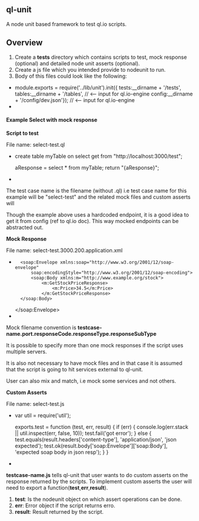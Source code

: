 ## ql-unit

A node unit based framework to test ql.io scripts. 

## Overview
1. Create a **tests** directory which contains scripts to test, mock response (optional) and detailed node unit asserts (optional).
2. Create a js file which you intended provide to nodeunit to run.
3. Body of this files could look like the following:

*
	module.exports = require('../lib/unit').init({
		tests:__dirname + '/tests',
		tables:__dirname + '/tables',            // <-- input for ql.io-engine
		config:__dirname + '/config/dev.json'}); // <-- input for ql.io-engine
*

 
#### Example Select with mock response

**Script to test**

File name: select-test.ql

*
	create table myTable
  		on select get from "http://localhost:3000/test";

	aResponse = select * from myTable;
	return "{aResponse}";
*

The test case name is the filename (without .ql) i.e test case name for this example will be "select-test" and the related mock files and custom asserts will

Though the example above uses a hardcoded endpoint, it is a good idea to get it from config (ref to ql.io doc). This way mocked endpoints can be abstracted out.

**Mock Response**

File name: select-test.3000.200.application.xml

*
	<?xml version="1.0"?> 
		<soap:Envelope xmlns:soap="http://www.w3.org/2001/12/soap-envelope"
    		soap:encodingStyle="http://www.w3.org/2001/12/soap-encoding">
    		<soap:Body xmlns:m="http://www.example.org/stock">
        		<m:GetStockPriceResponse>
            		<m:Price>34.5</m:Price>
        		</m:GetStockPriceResponse>
    	</soap:Body>
	</soap:Envelope>
*

Mock filename convention is **testcase-name.port.responseCode.responseType.responseSubType**

It is possible to specify more than one mock responses if the script uses multiple servers.

It is also not necessary to have mock files and in that case it is assumed that the script is going to hit services external to ql-unit.

User can also mix and match, i.e mock some services and not others.


**Custom Asserts**

File name: select-test.js

*
	var util = require('util');

	exports.test = function (test, err, result) {
    	if (err) {
        	console.log(err.stack || util.inspect(err, false, 10));
        	test.fail('got error');
    	}
    	else {
        	test.equals(result.headers['content-type'], 'application/json', 'json expected');
        	test.ok(result.body['soap:Envelope']['soap:Body'], 'expected soap body in json resp');
    	}
	}
*

**testcase-name.js** tells ql-unit that user wants to do custom asserts on the response returned by the scripts. To implement custom asserts the user will need to export a function(**test**,**err**,**result**). 

1. **test**: Is the nodeunit object on which assert operations can be done.
2. **err**: Error object if the script returns erro.
3. **result**: Result returned by the script.





